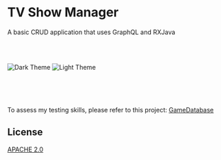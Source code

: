 # TV Show Manager

A basic CRUD application that uses GraphQL and RXJava

<br><br>

![Dark Theme](https://imgur.com/Vt3bTqJ.png)
![Light Theme](https://imgur.com/vJa3vmS.png)

<br><br><br>


To assess my testing skills, please refer to this project: 
[GameDatabase](https://github.com/DeveloperKurt/GameDatabase)


## License
[APACHE 2.0](https://apache.org/licenses/LICENSE-2.0)

